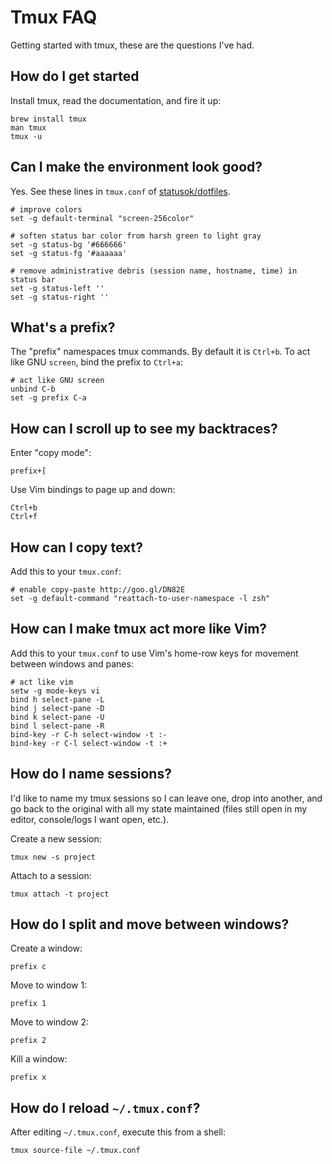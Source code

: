 # Tmux FAQ

Getting started with tmux, these are the questions I've had.

## How do I get started

Install tmux, read the documentation, and fire it up:

```
brew install tmux
man tmux
tmux -u
```

## Can I make the environment look good?

Yes. See these lines in `tmux.conf` of [statusok/dotfiles][c].

[c]: https://github.com/statusok/statusok/blob/master/dotfiles/shell/tmux.conf

```
# improve colors
set -g default-terminal "screen-256color"

# soften status bar color from harsh green to light gray
set -g status-bg '#666666'
set -g status-fg '#aaaaaa'

# remove administrative debris (session name, hostname, time) in status bar
set -g status-left ''
set -g status-right ''
```

## What's a prefix?

The "prefix" namespaces tmux commands.
By default it is `Ctrl+b`.
To act like GNU `screen`, bind the prefix to `Ctrl+a`:

```
# act like GNU screen
unbind C-b
set -g prefix C-a
```

## How can I scroll up to see my backtraces?

Enter "copy mode":

```
prefix+[
```

Use Vim bindings to page up and down:

```
Ctrl+b
Ctrl+f
```

## How can I copy text?

Add this to your `tmux.conf`:

```
# enable copy-paste http://goo.gl/DN82E
set -g default-command "reattach-to-user-namespace -l zsh"
```

## How can I make tmux act more like Vim?

Add this to your `tmux.conf`
to use Vim's home-row keys for movement between windows and panes:

```
# act like vim
setw -g mode-keys vi
bind h select-pane -L
bind j select-pane -D
bind k select-pane -U
bind l select-pane -R
bind-key -r C-h select-window -t :-
bind-key -r C-l select-window -t :+
```

## How do I name sessions?

I'd like to name my tmux sessions so I can leave one,
drop into another,
and go back to the original with all my state maintained
(files still open in my editor, console/logs I want open, etc.).

Create a new session:

```
tmux new -s project
```

Attach to a session:

```
tmux attach -t project
```

## How do I split and move between windows?

Create a window:

```
prefix c
```

Move to window 1:

```
prefix 1
```

Move to window 2:

```
prefix 2
```

Kill a window:

```
prefix x
```

## How do I reload `~/.tmux.conf`?

After editing `~/.tmux.conf`, execute this from a shell:

```
tmux source-file ~/.tmux.conf
```
